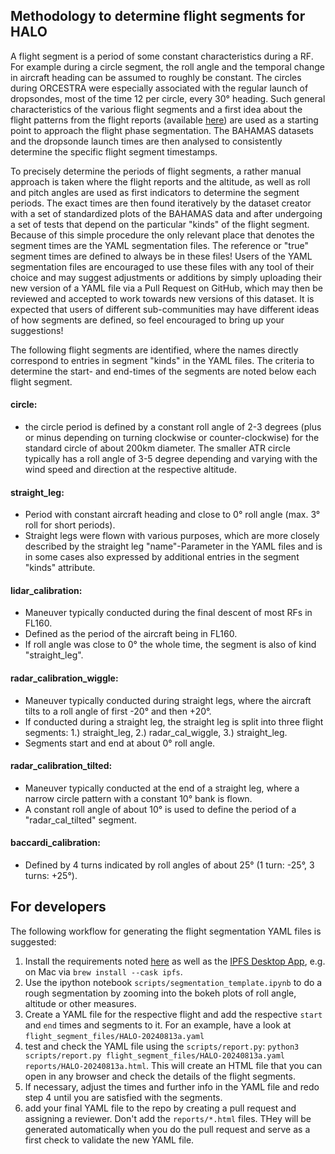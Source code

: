 ## Methodology to determine flight segments for HALO

A flight segment is a period of some constant characteristics during a RF. For example during a
circle segment, the roll angle and the temporal change in aircraft heading can be assumed to roughly be
constant. The circles during ORCESTRA were especially associated with the regular launch of
dropsondes, most of the time 12 per circle, every 30&deg; heading. Such general characteristics
of the various flight segments and a first idea about the flight patterns from the flight
reports (available [here](https://github.com/orcestra-campaign/book/tree/main/orcestra_book/reports)) are used as a starting point
to approach the flight phase segmentation. The BAHAMAS datasets and the dropsonde launch
times are then analysed to consistently determine the specific flight segment timestamps.

To precisely determine the periods of flight segments, a rather manual approach is taken where the
flight reports and the altitude, as well as roll and pitch angles are used as first indicators to determine the segment periods.
The exact times are then found iteratively by the dataset creator
with a set of standardized plots of the BAHAMAS data and after undergoing a set of tests that depend on the
particular "kinds" of the flight segment. Because of this simple procedure the only relevant place that
denotes the segment times are the YAML segmentation files. The reference or "true" segment times are defined to always be
in these files! Users of the YAML segmentation files are encouraged to use these files with any tool of their choice and may suggest
adjustments or additions by simply uploading their new version of a YAML file via a Pull Request on GitHub, which may then be
reviewed and accepted to work towards new versions of this dataset. It is expected that users of different sub-communities
may have different ideas of how segments are defined, so feel encouraged to bring up your suggestions!

The following flight segments are identified, where the names directly correspond to entries in
segment "kinds" in the YAML files. The criteria to determine the start- and end-times of the segments
are noted below each flight segment.

#### circle:
- the circle period is defined by a constant roll angle of 2-3 degrees (plus or minus depending on turning clockwise or counter-clockwise) for the standard circle of about 200km diameter. The smaller ATR circle typically has a roll angle of 3-5 degree depending and varying with the wind speed and direction at the respective altitude.

#### straight_leg:
- Period with constant aircraft heading and close to 0&deg; roll angle (max. 3&deg; roll for short periods).
- Straight legs were flown with various purposes, which are more closely described by the straight leg
"name"-Parameter in the YAML files and is in some cases also expressed by additional entries in the segment "kinds" attribute.

#### lidar_calibration:
- Maneuver typically conducted during the final descent of most RFs in FL160.
- Defined as the period of the aircraft being in FL160.
- If roll angle was close to 0&deg; the whole time, the segment is also of kind "straight_leg".

#### radar_calibration_wiggle:
- Maneuver typically conducted during straight legs, where the aircraft tilts to a roll angle of first -20&deg; and then +20&deg;.
- If conducted during a straight leg, the straight leg is split into three flight segments:
1.) straight_leg, 2.) radar_cal_wiggle, 3.) straight_leg.
- Segments start and end at about 0&deg; roll angle.

#### radar_calibration_tilted:
- Maneuver typically conducted at the end of a straight leg, where a narrow circle pattern with a constant 10&deg; bank is flown.
- A constant roll angle of about 10&deg; is used to define the period of a "radar_cal_tilted" segment.

#### baccardi_calibration:
- Defined by 4 turns indicated by roll angles of about 25&deg; (1 turn: -25&deg;, 3 turns: +25&deg;).

## For developers
The following workflow for generating the flight segmentation YAML files is suggested:

1. Install the requirements noted [here](scripts/requirements.txt) as well as the [IPFS Desktop App](https://docs.ipfs.tech/install/ipfs-desktop/), e.g. on Mac via `brew install --cask ipfs`.
2. Use the ipython notebook `scripts/segmentation_template.ipynb` to do a rough segmentation by zooming into the bokeh plots of roll angle, altitude or other measures.
3. Create a YAML file for the respective flight and add the respective `start` and `end` times and segments to it. For an example, have a look at `flight_segment_files/HALO-20240813a.yaml`
4. test and check the YAML file using the `scripts/report.py`: `python3 scripts/report.py flight_segment_files/HALO-20240813a.yaml reports/HALO-20240813a.html`. This will create an HTML file that you can open in any browser and check the details of the flight segments.
5. If necessary, adjust the times and further info in the YAML file and redo step 4 until you are satisfied with the segments.
6. add your final YAML file to the repo by creating a pull request and assigning a reviewer. Don't add the `reports/*.html` files. THey will be generated automatically when you do the pull request and serve as a first check to validate the new YAML file.
